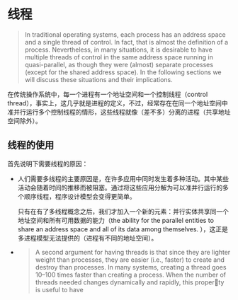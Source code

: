 # 线程

> In traditional operating systems, each process has an address space and a single thread of control. In fact, that is almost the definition of a process. Nevertheless, in many situations, it is desirable to have multiple threads of control in the same address space running in quasi-parallel, as though they were (almost) separate processes (except for the shared address space). In the following sections we will
> discuss these situations and their implications.

在传统操作系统中，每一个进程有一个地址空间和一个控制线程（control thread），事实上，这几乎就是进程的定义，不过，经常存在在同一个地址空间中准并行运行多个控制线程的情形，这些线程就像（差不多）分离的进程（共享地址空间除外）。

## 线程的使用

首先说明下需要线程的原因：

- 人们需要多线程的主要原因是，在许多应用中同时发生着多种活动。其中某些活动会随着时间的推移而被阻塞。通过将这些应用分解为可以准并行运行的多个顺序线程，程序设计模型会变得更简单。

  只有在有了多线程概念之后，我们才加入一个新的元素：并行实体共享同一个地址空间和所有可用数据的能力（the ability for the parallel entities to share an address space and all of its data among themselves. ），这正是多进程模型无法提供的（进程有不同的地址空间）。

- > A second argument for having threads is that since they are lighter weight than processes, they are easier (i.e., faster) to create and destroy than processes. In many systems, creating a thread goes 10–100 times faster than creating a process. When the number of threads needed changes dynamically and rapidly, this property is useful to have

